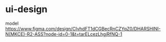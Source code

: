 # ui-design
model
https://www.figma.com/design/CIvhdFT1dCGBecRnCZYqZ0/DHARSHINI-N(MKCE)-R2-ASS?node-id=0-1&t=tarELcezLhgjRfNQ-1
